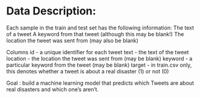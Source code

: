 # Data Description:
 Each sample in the train and test set has the following information:
 The text of a tweet
 A keyword from that tweet (although this may be blank!)
 The location the tweet was sent from (may also be blank)


Columns
 id - a unique identifier for each tweet
 text - the text of the tweet
 location - the location the tweet was sent from (may be blank)
 keyword - a particular keyword from the tweet (may be blank)
 target - in train.csv only, this denotes whether a tweet is about a real disaster (1) or not (0)

Goal :
build a machine learning model that predicts which Tweets are about real disasters and which one’s aren’t.
